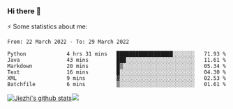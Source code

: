 ### Hi there 👋

⚡ Some statistics about me:


<!--START_SECTION:waka-->

```text
From: 22 March 2022 - To: 29 March 2022

Python             4 hrs 31 mins   ██████████████████░░░░░░░   71.93 %
Java               43 mins         ███░░░░░░░░░░░░░░░░░░░░░░   11.61 %
Markdown           20 mins         █▒░░░░░░░░░░░░░░░░░░░░░░░   05.34 %
Text               16 mins         █░░░░░░░░░░░░░░░░░░░░░░░░   04.30 %
XML                9 mins          ▓░░░░░░░░░░░░░░░░░░░░░░░░   02.53 %
Batchfile          6 mins          ▒░░░░░░░░░░░░░░░░░░░░░░░░   01.61 %
```

<!--END_SECTION:waka-->





[![Jiezhi's github stats](https://github-readme-stats.vercel.app/api?username=Jiezhi&show_icons=true)](https://github.com/Jiezhi/github-readme-stats)[![](https://stats.justsong.cn/api/leetcode/?username=Jiezhi)](https://leetcode.com/Jiezhi/) 
<!--
[![Top Langs](https://github-readme-stats.vercel.app/api/top-langs/?username=Jiezhi&hide=javascript,html)](https://github.com/Jiezhi/github-readme-stats)

**Jiezhi/Jiezhi** is a ✨ _special_ ✨ repository because its `README.md` (this file) appears on your GitHub profile.

Here are some ideas to get you started:

- 🔭 I’m currently working on ...
- 🌱 I’m currently learning ...
- 👯 I’m looking to collaborate on ...
- 🤔 I’m looking for help with ...
- 💬 Ask me about ...
- 📫 How to reach me: ...
- 😄 Pronouns: ...
- ⚡ Fun fact: ...
-->


